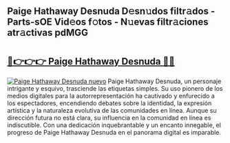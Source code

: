 ## Paige Hathaway Desnuda D𝚎sn𝚞dos filtr𝚊dos - Parts-sOE Vid𝚎os f𝚘tos - N𝚞evas filtr𝚊ciones atr𝚊ctivas pdMGG

# <h2><a href="http://mb5ct3j.tromn.icu/?c=Paige+Hathaway+Desnuda">🔗👉👉👉 Paige Hathaway Desnuda 🔗🔗</a></h2>

[![Paige Hathaway Desnuda nuevo](https://i.imgur.com/pEAQMta.gif)](http://mb5ct3j.tromn.icu/?c=Paige+Hathaway+Desnuda)
Paige Hathaway Desnuda, un personaje intrigante y esquivo, trasciende las etiquetas simples. Su uso pionero de los medios digitales para la autorrepresentación ha cautivado y enfurecido a los espectadores, encendiendo debates sobre la identidad, la expresión artística y la naturaleza evolutiva de las comunidades en línea. Aunque su dirección futura no está clara, su influencia en la comunidad en línea es indiscutible. Con una dedicación inquebrantable y un encanto innegable, el progreso de Paige Hathaway Desnuda en el panorama digital es imparable.
